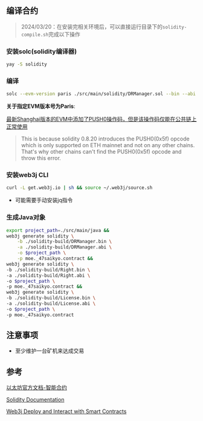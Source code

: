 ## 编译合约

> 2024/03/20：在安装完相关环境后，可以直接运行目录下的`solidity-compile.sh`完成以下操作

### 安装solc(solidity编译器)

```bash
yay -S solidity
```

### 编译

```bash
solc --evm-version paris ./src/main/solidity/DRManager.sol --bin --abi --optimize -o ./solidity-build
```
**关于指定EVM版本号为Paris**:

[最新Shanghai版本的EVM中添加了PUSH0操作码，但是该操作码仅能在公共链上正常使用](https://forum.openzeppelin.com/t/unable-to-deploy-from-remix-invalid-opcode-push0/38054/3)

> This is because solidity 0.8.20 introduces the PUSH0(0x5f) opcode which is only supported on ETH mainnet and not on any other chains. That's why other chains can't find the PUSH0(0x5f) opcode and throw this error.

### 安装web3j CLI

```bash
curl -L get.web3j.io | sh && source ~/.web3j/source.sh
```

- 可能需要手动安装jq指令

### 生成Java对象

```bash
export project_path=./src/main/java &&
web3j generate solidity \
    -b ./solidity-build/DRManager.bin \
    -a ./solidity-build/DRManager.abi \
    -o $project_path \
    -p moe._47saikyo.contract &&
web3j generate solidity \
-b ./solidity-build/Right.bin \
-a ./solidity-build/Right.abi \
-o $project_path \
-p moe._47saikyo.contract &&
web3j generate solidity \
-b ./solidity-build/License.bin \
-a ./solidity-build/License.abi \
-o $project_path \
-p moe._47saikyo.contract
```

## 注意事项

- 至少维护一台矿机来达成交易

## 参考

[以太坊官方文档-智能合约](https://ethereum.org/zh/developers/docs/smart-contracts/)

[Solidity Documentation](https://docs.soliditylang.org/en/latest/)

[Web3j Deploy and Interact with Smart Contracts](https://docs.web3j.io/4.11.0/getting_started/deploy_interact_smart_contracts/)
